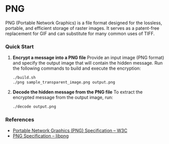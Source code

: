 # PNG

PNG (Portable Network Graphics) is a file format designed for the lossless, portable, and efficient storage of raster images. It serves as a patent-free replacement for GIF and can substitute for many common uses of TIFF.

### Quick Start

1. **Encrypt a message into a PNG file**
   Provide an input image (PNG format) and specify the output image that will contain the hidden message.
   Run the following commands to build and execute the encryption:

   ```bash
   ./build.sh
   ./png sample_transparent_image.png output.png
   ```

2. **Decode the hidden message from the PNG file**
   To extract the encrypted message from the output image, run:

   ```bash
   ./decode output.png
   ```

### References

* [Portable Network Graphics (PNG) Specification – W3C](https://www.w3.org/TR/2003/REC-PNG-20031110/)
* [PNG Specification – libpng](http://www.libpng.org/pub/png/spec/)
